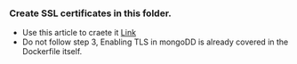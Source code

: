### Create SSL certificates in this folder. 

- Use this article to craete it [Link](https://rajanmaharjan.medium.com/secure-your-mongodb-connections-ssl-tls-92e2addb3c89)
- Do not follow step 3, Enabling TLS in mongoDD is already covered in the Dockerfile itself.
